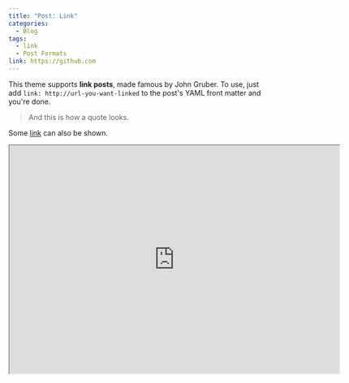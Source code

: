 ```yaml
---
title: "Post: Link"
categories:
  - Blog
tags:
  - link
  - Post Formats
link: https://github.com
---
```


This theme supports **link posts**, made famous by John Gruber. To use, just add `link: http://url-you-want-linked` to the post's YAML front matter and you're done.

> And this is how a quote looks.

Some [link](#) can also be shown.

 <iframe src = "https://public.tableau.com/shared/8ZSBGFCT3?:display_count=n&:origin=viz_share_link" width  = '650' height = '450'></iframe>

